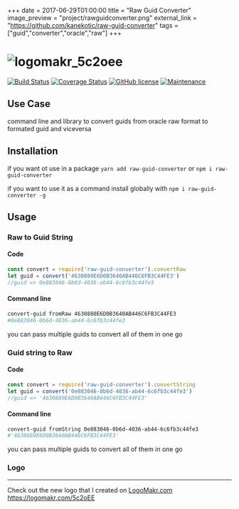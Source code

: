 +++
date = 2017-06-29T01:00:00
title = "Raw Guid Converter"
image_preview = "project/rawguidconverter.png"
external_link = "https://github.com/kanekotic/raw-guid-converter"
tags = ["guid","converter","oracle","raw"]
+++
# ![logomakr_5c2oee](https://user-images.githubusercontent.com/3071208/41022709-abb95bd6-696a-11e8-8564-3ad7d43d44fb.png)
[![Build Status](https://travis-ci.org/kanekotic/raw-guid-converter.svg?branch=v0.0.2)](https://travis-ci.org/kanekotic/raw-guid-converter)
[![Coverage Status](https://coveralls.io/repos/github/kanekotic/raw-guid-converter/badge.svg?branch=master)](https://coveralls.io/github/kanekotic/raw-guid-converter?branch=master)
[![GitHub license](https://img.shields.io/github/license/Naereen/StrapDown.js.svg)](https://github.com/Naereen/StrapDown.js/blob/master/LICENSE)
[![Maintenance](https://img.shields.io/badge/Maintained%3F-yes-green.svg)](https://GitHub.com/Naereen/StrapDown.js/graphs/commit-activity)

## Use Case

command line and library to convert guids from oracle raw format to formated guid and viceversa

## Installation

if you want ot use in a package `yarn add raw-guid-converter` or `npm i raw-guid-converter`

if you want to use it as a command install globally with `npm i raw-guid-converter -g`

## Usage 

### Raw to Guid String

#### Code

```js
const convert = require('raw-guid-converter').convertRaw
let guid = convert('4630880E6D0B3640AB446C6FB3C44FE3')
//guid => 0e883046-0b6d-4036-ab44-6c6fb3c44fe3
```

#### Command line

```bash
convert-guid fromRaw 4630880E6D0B3640AB446C6FB3C44FE3
#0e883046-0b6d-4036-ab44-6c6fb3c44fe3
```

you can pass multiple guids to convert all of them in one go

### Guid string to Raw

#### Code

```js
const convert = require('raw-guid-converter').convertString
let guid = convert('0e883046-0b6d-4036-ab44-6c6fb3c44fe3')
//guid => '4630880E6D0B3640AB446C6FB3C44FE3'
```

#### Command line

```bash
convert-guid fromString 0e883046-0b6d-4036-ab44-6c6fb3c44fe3
#'4630880E6D0B3640AB446C6FB3C44FE3'
```

you can pass multiple guids to convert all of them in one go

### Logo
---------------------------

Check out the new logo that I created on <a href="http://logomakr.com" title="Logo Makr">LogoMakr.com</a> https://logomakr.com/5c2oEE

